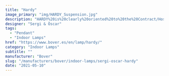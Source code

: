 ```yaml
---
title: "Hardy"
image_primary: "img/HARDY_Suspension.jpg"
description: "HARDY%20is%20clearly%20oriented%20to%20the%20Contract/Hospitality%20sector%20thanks%20to%20its%20features.%20These%20luminaires%20are%20made%20with%20borosilicate%20glass%20and%20a%20warm%20white%20LED%20as%20light%20source%20to%20bring%20efficient%20illumination%20without%20glare%20and%20provide%20easy%20maintenance.%20Includes%20an%20inner%20decorative%20cylinder%20in%20chrome%2C%20white%20and%20gold%20finishes.%0A%0A%0A%0A"
designer: "Sergi & Òscar"
tags: 
  - "Pendant"
  - "Indoor Lamps"
href: "https://www.bover.es/en/lamp/hardy/"
category: "Indoor Lamps"
subtitle: ""
manufacturer: "Bover"
slug: "/manufacturers/bover/indoor-lamps/sergi-oscar-hardy"
date: "2021-05-10"
---
```


